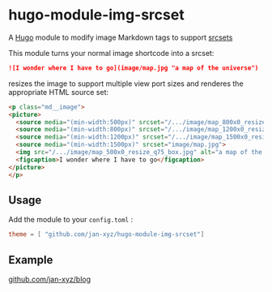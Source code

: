 # hugo-module-img-srcset
A [Hugo](https://gohugo.io) module to modify image Markdown tags to support [srcsets](https://www.w3schools.com/tags/att_source_srcset.asp)

This module turns your normal image shortcode into a srcset:

```markdown
![I wonder where I have to go](image/map.jpg "a map of the universe")
```
resizes the image to support multiple view port sizes and renderes the appropriate HTML source set:

```html
<p class="md__image">
<picture>
  <source media="(min-width:500px)" srcset="/.../image/map_800x0_resize_q75_box.jpg">
  <source media="(min-width:800px)" srcset="/.../image/map_1200x0_resize_q75_box.jpg">
  <source media="(min-width:1200px)" srcset="/.../image/map_1500x0_resize_q75_box.jpg">
  <source media="(min-width:1500px)" srcset="image/map.jpg">
  <img src="/.../image/map_500x0_resize_q75_box.jpg" alt="a map of the universe" title="a map of the universe" style="width:auto;">
  <figcaption>I wonder where I have to go</figcaption>
</picture>
</p>
```

## Usage

Add the module to your `config.toml` :
```toml
theme = [ "github.com/jan-xyz/hugo-module-img-srcset"]
```

## Example

[github.com/jan-xyz/blog](https://github.com/jan-xyz/blog)
